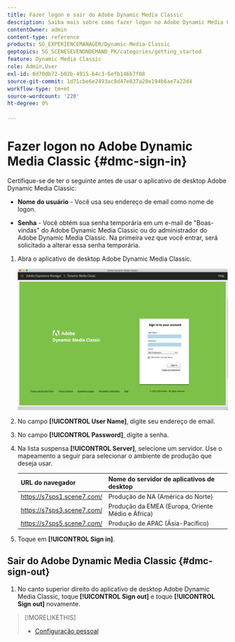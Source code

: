```yaml
---
title: Fazer logon e sair do Adobe Dynamic Media Classic
description: Saiba mais sobre como fazer logon no Adobe Dynamic Media Classic e conectar-se a um servidor de ambiente de produção na América do Norte (NA) ou Europa, Oriente Médio, África (EMEA) ou Pacífico Asiático (APAC).
contentOwner: admin
content-type: reference
products: SG_EXPERIENCEMANAGER/Dynamic-Media-Classic
geptopics: SG_SCENESEVENONDEMAND_PK/categories/getting_started
feature: Dynamic Media Classic
role: Admin,User
exl-id: 8d70db72-b02b-4915-b4c3-6efb146b7f08
source-git-commit: 1d71cbe6e2493ac8d47e837a20e194b6ae7a22d4
workflow-type: tm+mt
source-wordcount: '220'
ht-degree: 0%

---
```


<!-- UPDATE THIS TOPIC AFTER DECEMBER 31, 2020!!!!! -->

# Fazer logon no Adobe Dynamic Media Classic {#dmc-sign-in}

Certifique-se de ter o seguinte antes de usar o aplicativo de desktop Adobe Dynamic Media Classic:

* **Nome do usuário**  - Você usa seu endereço de email como nome de logon.

* **Senha**  - Você obtém sua senha temporária em um e-mail de &quot;Boas-vindas&quot; do Adobe Dynamic Media Classic ou do administrador do Adobe Dynamic Media Classic. Na primeira vez que você entrar, será solicitado a alterar essa senha temporária.

1. Abra o aplicativo de desktop Adobe Dynamic Media Classic.

   ![Logon no Adobe Dynamic Media Classic](/help/assets/dmclassic-login1.png)

1. No campo **[!UICONTROL User Name]**, digite seu endereço de email.
1. No campo **[!UICONTROL Password]**, digite a senha.
1. Na lista suspensa **[!UICONTROL Server]**, selecione um servidor.
Use o mapeamento a seguir para selecionar o ambiente de produção que deseja usar.

   | URL do navegador | Nome do servidor de aplicativos de desktop |
   |---|---|
   | https://s7sps1.scene7.com/ | Produção de NA (América do Norte) |
   | https://s7sps3.scene7.com/ | Produção da EMEA (Europa, Oriente Médio e África) |
   | https://s7sps5.scene7.com/ | Produção de APAC (Ásia-Pacífico) |

1. Toque em **[!UICONTROL Sign in]**.

## Sair do Adobe Dynamic Media Classic {#dmc-sign-out}

1. No canto superior direito do aplicativo de desktop Adobe Dynamic Media Classic, toque **[!UICONTROL Sign out]** e toque **[!UICONTROL Sign out]** novamente.

>[!MORELIKETHIS]
>
>* [Configuração pessoal](personal-setup.md#personal_setup)


